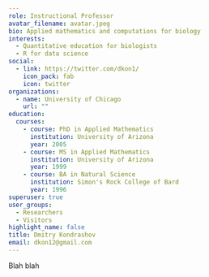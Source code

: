 ```yaml
---
role: Instructional Professor
avatar_filename: avatar.jpeg
bio: Applied mathematics and computations for biology
interests:
  - Quantitative education for biologists
  - R for data science
social:
  - link: https://twitter.com/dkon1/
    icon_pack: fab
    icon: twitter
organizations:
  - name: University of Chicago
    url: ""
education:
  courses:
    - course: PhD in Applied Mathematics
      institution: University of Arizona
      year: 2005
    - course: MS in Applied Mathematics
      institution: University of Arizona
      year: 1999
    - course: BA in Natural Science
      institution: Simon's Rock College of Bard
      year: 1996
superuser: true
user_groups:
  - Researchers
  - Visitors
highlight_name: false
title: Dmitry Kondrashov
email: dkon12@gmail.com
---
```


Blah blah

